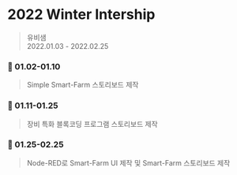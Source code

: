 # 2022 Winter Intership

> 유비샘   
> 2022.01.03 - 2022.02.25

### :file_folder: 01.02-01.10
> Simple Smart-Farm 스토리보드 제작
### :file_folder: 01.11-01.25
> 장비 특화 블록코딩 프로그램 스토리보드 제작
### :file_folder: 01.25-02.25
> Node-RED로 Smart-Farm UI 제작 및 Smart-Farm 스토리보드 제작